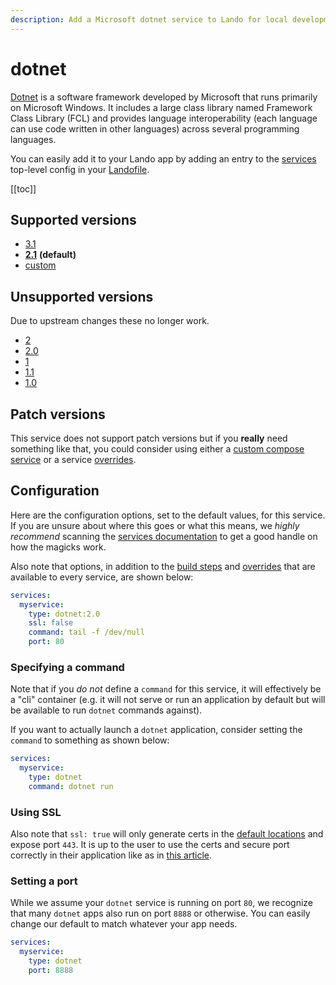 ```yaml
---
description: Add a Microsoft dotnet service to Lando for local development with all the power of Docker and Docker Compose.
---
```


# dotnet

[Dotnet](https://en.wikipedia.org/wiki/.NET_Framework) is a software framework developed by Microsoft that runs primarily on Microsoft Windows. It includes a large class library named Framework Class Library (FCL) and provides language interoperability (each language can use code written in other languages) across several programming languages.

You can easily add it to your Lando app by adding an entry to the [services](./../config/services.md) top-level config in your [Landofile](./../config/lando.md).

[[toc]]

## Supported versions

*   [3.1](https://hub.docker.com/_/microsoft-dotnet-sdk/)
*   **[2.1](https://hub.docker.com/_/microsoft-dotnet-sdk)** **(default)**
*   [custom](./../config/services.md#advanced)

## Unsupported versions

Due to upstream changes these no longer work.

*   [2](https://hub.docker.com/r/microsoft/dotnet/)
*   [2.0](https://hub.docker.com/r/microsoft/dotnet/)
*   [1](https://hub.docker.com/r/microsoft/dotnet/)
*   [1.1](https://hub.docker.com/r/microsoft/dotnet/)
*   [1.0](https://hub.docker.com/r/microsoft/dotnet/)

## Patch versions

This service does not support patch versions but if you **really** need something like that, you could consider using either a [custom compose service](./compose.md) or a service [overrides](./../config/services.md#overrides).

## Configuration

Here are the configuration options, set to the default values, for this service. If you are unsure about where this goes or what this means, we *highly recommend* scanning the [services documentation](./../config/services.md) to get a good handle on how the magicks work.

Also note that options, in addition to the [build steps](./../config/services.md#build-steps) and [overrides](./../config/services.md#overrides) that are available to every service, are shown below:

```yaml
services:
  myservice:
    type: dotnet:2.0
    ssl: false
    command: tail -f /dev/null
    port: 80
```

### Specifying a command

Note that if you *do not* define a `command` for this service, it will effectively be a "cli" container (e.g. it will not serve or run an application by default but will be available to run `dotnet` commands against).

If you want to actually launch a `dotnet` application, consider setting the `command` to something as shown below:

```yaml
services:
  myservice:
    type: dotnet
    command: dotnet run
```

### Using SSL

Also note that `ssl: true` will only generate certs in the [default locations](./../config/security.md) and expose port `443`. It is up to the user to use the certs and secure port correctly in their application like as in [this article](https://asp.net-hacker.rocks/2018/07/05/aspnetcore-ssl.html).

### Setting a port

While we assume your `dotnet` service is running on port `80`, we recognize that many `dotnet` apps also run on port `8888` or otherwise. You can easily change our default to match whatever your app needs.

```yaml
services:
  myservice:
    type: dotnet
    port: 8888
```

<RelatedGuides tag="dotnet"/>
